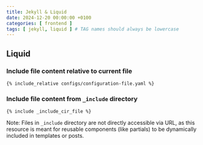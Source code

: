 ```yaml
---
title: Jekyll & Liquid
date: 2024-12-20 00:00:00 +0100
categories: [ frontend ]
tags: [ jekyll, liquid ] # TAG names should always be lowercase
---
```


## Liquid 

### Include file content relative to current file

```liquid
{% include_relative configs/configuration-file.yaml %}
```

### Include file content from `_include` directory

```liquid
{% include _include_cir_file %}
```

Note: Files in `_include` directory are not directly accessible via URL, 
as this resource is meant for reusable components (like partials) 
to be dynamically included in templates or posts. 
